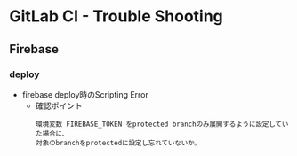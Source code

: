 # GitLab CI - Trouble Shooting

## Firebase
### deploy
* firebase deploy時のScripting Error
  * 確認ポイント
    ```
    環境変数 FIREBASE_TOKEN をprotected branchのみ展開するように設定していた場合に、
    対象のbranchをprotectedに設定し忘れていないか。
    ```
